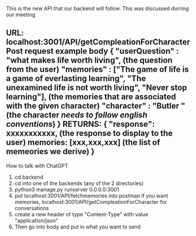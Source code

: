 This is the new API that our backend will follow. This was discussed durring our meeting

URL: localhost:3001/API/getCompleationForCharacter
Post request
example body
{
            "userQuestion" : "what makes life worth living", (the question from the user)
            "memories" : ["The game of life is a game of everlasting learning", "The unexamined life is not worth living", "Never stop learning"], (the memories that are associated with the given character)
            "character" : "Butler   " (the character *needs to follow english conventions*)
        }
RETURNS:
{
"response": xxxxxxxxxxx, (the response to display to the user)
memories: [xxx,xxx,xxx] (the list of memeories we derive)
}
-------------------------------------------------------
How to talk with ChatGPT 
1. cd backend
2. cd into one of the backends (any of the 2 directories)
3. python3 manage.py runserver 0.0.0.0:3001
4. put localhost:3001/API/fetchmemories into postman if you want memories, localhost:3001/API/getCompleationForCharacter for conversations
5. create a new header of type "Content-Type" with value "application/json"
6. Then go into body and put in what you want to send 